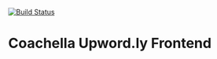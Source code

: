 [![Build Status](https://travis-ci.com/stanographer/coachella-upwordly.svg?branch=master)](https://travis-ci.com/stanographer/coachella-upwordly)

# Coachella Upword.ly Frontend
